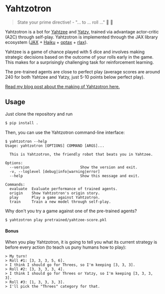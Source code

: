 # Yahtzotron

> State your prime directive! - "... to ... roll ..." 🤖 🎲

Yahtzotron is a bot for [Yahtzee](https://en.wikipedia.org/wiki/Yahtzee) and [Yatzy](https://en.wikipedia.org/wiki/Yatzy), trained via advantage actor-critic (A2C) through self-play. Yahtzotron is implemented through the JAX library ecosystem ([JAX](https://github.com/google/jax) + [Haiku](https://github.com/deepmind/dm-haiku) + [optax](https://github.com/deepmind/optax) + [rlax](https://github.com/deepmind/rlax)).

Yahtzee is a game of chance played with 5 dice and involves making strategic decisions based on the outcome of your rolls early in the game. This makes for a surprisingly challenging task for reinforcement learning.

The pre-trained agents are close to perfect play (average scores are around 240 for both Yahtzee and Yatzy, just 5-10 points below perfect play).

[Read my blog post about the making of Yahtzotron here.](https://dionhaefner.github.io/2021/01/yahtzotron-learning-to-play-yahtzee-with-advantage-actor-critic/)

## Usage

Just clone the repository and run

```bash
$ pip install .
```

Then, you can use the Yahtzotron command-line interface:

```
$ yahtzotron --help
Usage: yahtzotron [OPTIONS] COMMAND [ARGS]...

  This is Yahtzotron, the friendly robot that beats you in Yahtzee.

Options:
  --version                       Show the version and exit.
  -v, --loglevel [debug|info|warning|error]
  --help                          Show this message and exit.

Commands:
  evaluate  Evaluate performance of trained agents.
  origin    Show Yahtzotron's origin story.
  play      Play a game against Yahtzotron.
  train     Train a new model through self-play.
```

Why don't you try a game against one of the pre-trained agents?

```bash
$ yahtzotron play pretrained/yahtzee-score.pkl
```

#### Bonus

When you play Yahtzotron, it is going to tell you what its current strategy is before every action (to teach us puny humans how to play):

```
> My turn!
> Roll #1: [3, 3, 3, 5, 6].
> I think I should go for Threes, so I'm keeping [3, 3, 3].
> Roll #2: [3, 3, 3, 3, 4].
> I think I should go for Threes or Yatzy, so I'm keeping [3, 3, 3, 3].
> Roll #3: [1, 3, 3, 3, 3].
> I'll pick the "Threes" category for that.
```
